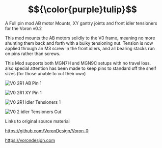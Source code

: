 # $${\color{purple}tulip}$$
A Full pin mod AB motor Mounts, XY gantry joints and front idler tensioners for the Voron v0.2

This mod mounts the AB motors solidly to the V0 frame, meaning no more shunting them back and forth with a bulky tensioning nut. Tension is now applied through an M3 screw in the front idlers, and all bearing stacks run on pins rather than screws.

This Mod supports both MGN7H and MGN9C setups with no travel loss. also special attention has been made to keep pins to standard off the shelf sizes (for those unable to cut their own)

![V0 2R1 AB Pin 1](https://github.com/Amekyras/tulip/assets/94327757/466d0224-228c-460e-9839-762bed13f5d4)

![V0 2R1 XY Pin 1](https://github.com/Amekyras/tulip/assets/94327757/f6ef2c14-dcae-4d3b-bead-6299d7465112)

![V0 2R1 Idler Tensioners 1](https://github.com/Amekyras/tulip/assets/94327757/aefca718-e0f8-425c-8286-5e42260c5f51)

![V0 2 idler Tensioners Cut](https://github.com/Amekyras/tulip/assets/94327757/51605596-c853-4ada-9a61-7c2d4fa823d3)

 Links to original source material

https://github.com/VoronDesign/Voron-0

https://vorondesign.com
